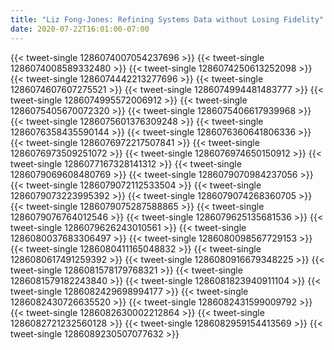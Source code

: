```yaml
---
title: "Liz Fong-Jones: Refining Systems Data without Losing Fidelity"
date: 2020-07-22T16:01:00-07:00
---
```


{{< tweet-single 1286074007054237696 >}}
{{< tweet-single 1286074008589332480 >}}
{{< tweet-single 1286074250613252098 >}}
{{< tweet-single 1286074442213277696 >}}
{{< tweet-single 1286074607607275521 >}}
{{< tweet-single 1286074994481483777 >}}
{{< tweet-single 1286074995572006912 >}}
{{< tweet-single 1286075405670072320 >}}
{{< tweet-single 1286075406617939968 >}}
{{< tweet-single 1286075601376309248 >}}
{{< tweet-single 1286076358435590144 >}}
{{< tweet-single 1286076360641806336 >}}
{{< tweet-single 1286076972217507841 >}}
{{< tweet-single 1286076973509251072 >}}
{{< tweet-single 1286076974650150912 >}}
{{< tweet-single 1286077167328141312 >}}
{{< tweet-single 1286079069608480769 >}}
{{< tweet-single 1286079070984237056 >}}
{{< tweet-single 1286079072112533504 >}}
{{< tweet-single 1286079073223995392 >}}
{{< tweet-single 1286079074268360705 >}}
{{< tweet-single 1286079075287588865 >}}
{{< tweet-single 1286079076764012546 >}}
{{< tweet-single 1286079625135681536 >}}
{{< tweet-single 1286079626243010561 >}}
{{< tweet-single 1286080037683306497 >}}
{{< tweet-single 1286080098567729153 >}}
{{< tweet-single 1286080411165048832 >}}
{{< tweet-single 1286080617491259392 >}}
{{< tweet-single 1286080916679348225 >}}
{{< tweet-single 1286081578179768321 >}}
{{< tweet-single 1286081579182243840 >}}
{{< tweet-single 1286081823940911104 >}}
{{< tweet-single 1286082429698994177 >}}
{{< tweet-single 1286082430726635520 >}}
{{< tweet-single 1286082431599009792 >}}
{{< tweet-single 1286082630002212864 >}}
{{< tweet-single 1286082721232560128 >}}
{{< tweet-single 1286082959154413569 >}}
{{< tweet-single 1286089230507077632 >}}
